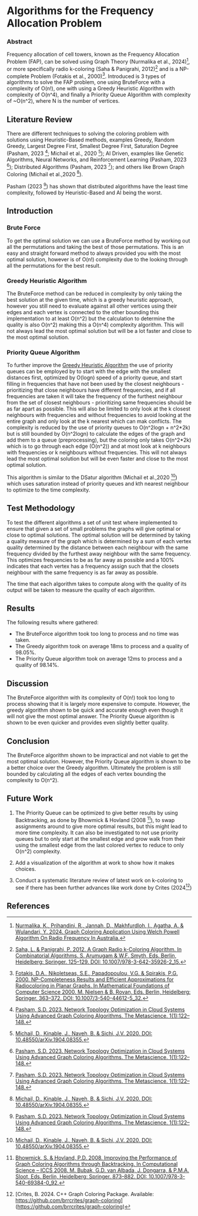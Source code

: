 # Algorithms for the Frequency Allocation Problem
### Abstract
Frequency allocation of cell towers, known as the Frequency Allocation Problem (FAP),
can be solved using Graph Theory (Nurmalika et al., 2024)[^1], or more specifically radio k-coloring 
(Saha & Panigrahi, 2012)[^2] and is a NP-complete Problem (Fotakis et al., 2000)[^3]. Introduced is 3 types of 
algorithms to solve the FAP problem, one using BruteForce with a complexity of O(n!), 
one with using a Greedy Heuristic Algorithm with complexity of O(n^4), and finally a 
Priority Queue Algorithm with complexity of ~O(n^2), where N is the number of vertices. 

## Literature Review
There are different techniques to solving the coloring problem with solutions using Heuristic-Based
methods, examples Greedy, Random Greedy, Largest Degree First, Smallest Degree First, Saturation Degree
(Pasham, 2023 [^4]; Michail et al., 2020 [^5]); AI Driven, examples like Genetic Algorithms, Neural Networks,
and Reinforcement Learning (Pasham, 2023 [^4]); Distributed Algorithms (Pasham, 2023 [^4]); 
and others like Brown Graph Coloring (Michail et al.,2020 [^5]).

Pasham (2023 [^4]) has shown that distributed algorithms have the least time complexity, followed by
Heuristic-Based and AI being the worst.

## Introduction
### Brute Force
To get the optimal solution we can use a BruteForce method by working out all the permutations and taking the 
best of those permutations. This is an easy and straight forward method to always provided you with the most 
optimal solution, however is of O(n!) complexity due to the looking through all the permutations for 
the best result.

### Greedy Heuristic Algorithm
The BruteForce method can be reduced in complexity by only taking the best solution at the given time,
which is a greedy heuristic approach, however you still need to evaluate against all other vertices using
their edges and each vertex is connected to the other bounding this implementation to at least O(n^2) but the 
calculation to determine the quality is also O(n^2) making this a O(n^4) complexity algorithm. This will not always
lead the most optimal solution but will be a lot faster and close to the most optimal solution.

### Priority Queue Algorithm
To further improve the [Greedy Heuristic Algorithm](#greedy-heuristic-algorithm) the use of priority queues
can be employed by to start with the edge with the smallest distances first, optimized by O(logn) 
speed of a priority queue, and start filling in frequencies that have not been used by the closest neighbours -
prioritizing that close neighbours have different frequencies, and if all frequencies are taken it will 
take the frequency of the furthest neighbour from the set of closest neighbours - prioritizing same frequencies 
should be as far apart as possible. This will also be limited to only look at the k closest neighbours with 
frequencies and without frequencies to avoid looking at the entire graph and only look at the k nearest which can 
mak conflicts. The complexity is reduced by the use of priority queues to O(n^2logn + n^2\*2k) 
but is still bounded by O(n^2logn) to calculate the edges of the graph and add them 
to a queue (preprocessing), but the coloring only takes O(n^2\*2k) which is to go through 
each edge (O(n^2)) and at most look at k neighbours with frequencies or k neighbours without frequencies. 
This will not always lead the most optimal solution but will be even faster and close to 
the most optimal solution.

This algorithm is similar to the DSatur algorithm (Michail et al.,2020 [^5]) which uses saturation 
instead of priority queues and kth nearest neighbour to optimize to the time complexity.

## Test Methodology
To test the different algorithms a set of unit test where implemented to ensure that given a set of small 
problems the graphs will give optimal or close to optimal solutions. The optimal solution will be determined
by taking a quality measure of the graph which is determined by a sum of each vertex quality determined 
by the distance between each neighbour with the same frequency divided by the furthest away neighbour with 
the same frequency. This optimizes frequencies to be as far away as possible and a 100% indicates that
each vertex has a frequency assign such that the closets neighbour with the same frequency is as far away as possible.

The time that each algorithm takes to compute along with the quality of its output will be taken to measure
the quality of each algorithm.

## Results
The following results where gathered:
- The BruteForce algorithm took too long to process and no time was taken.
- The Greedy algorithm took on average 18ms to process and a quality of 98.05%.
- The Priority Queue algorithm took on average 12ms to process and a quality of 98.14%.

## Discussion
The BruteForce algorithm with its complexity of O(n!) took too long to process showing that it is largely more
expensive to compute. However, the greedy algorithm shown to be quick and accurate enough even though
it will not give the most optimal answer. The Priority Queue algorithm is shown to be even quicker and 
provides even slightly better quality.

## Conclusion
The BruteForce algorithm shown to be impractical and not viable to get the most optimal solution. However,
the Priority Queue algorithm is shown to be a better choice over the Greedy algorithm. Ultimately the 
problem is still bounded by calculating all the edges of each vertex bounding the complexity to O(n^2).

## Future Work
1. The Priority Queue can be optimized to give better results by using Backtracking, as done by Bhowmick & Hovland (2008
[^6]), to swap assignments around to give more optimal results, but this might lead to more time complexity. 
It can also be investigated to not use priority queues but to only start at the smallest edge and grow walk from 
their using the smallest edge from the last colored vertex to reduce to only O(n^2) complexity.

2. Add a visualization of the algorithm at work to show how it makes choices.
3. Conduct a systematic literature review of latest work on k-coloring to see if there has been further 
   advances like work done by Crites (2024[^7])


## References
[^1]: [Nurmalika, K., Prihandini, R., Jannah, D., Makhfurdloh, I., Agatha, A. & Wulandari, Y. 2024. Graph Coloring 
Application Using Welch Powell Algorithm On Radio Frequency In Australia.](https://www.researchgate.net/publication/381511913_Graph_Coloring_Application_Using_Welch_Powell_Algorithm_On_Radio_Frequency_In_Australia)

[^2]: [Saha, L. & Panigrahi, P. 2012. A Graph Radio k-Coloring Algorithm. In Combinatorial Algorithms. S. Arumugam & 
W.F. Smyth, Eds. Berlin, Heidelberg: Springer. 125–129. DOI: 10.1007/978-3-642-35926-2_15.](https://link.springer.com/chapter/10.1007/978-3-642-35926-2_15)

[^3]: [Fotakis, D.A., Nikoletseas, S.E., Papadopoulou, V.G. & Spirakis, P.G. 2000. NP-Completeness Results and 
Efficient Approximations for Radiocoloring in Planar Graphs. In Mathematical Foundations of Computer Science 2000. M.
Nielsen & B. Rovan, Eds. Berlin, Heidelberg: Springer. 363–372. DOI: 10.1007/3-540-44612-5_32.](https://link.springer.com/chapter/10.1007/3-540-44612-5_32)

[^4]: [Pasham, S.D. 2023. Network Topology Optimization in Cloud Systems Using Advanced Graph Coloring Algorithms. 
The Metascience. 1(1):122–148.](https://yuktabpublisher.com/index.php/TMS/article/view/127)

[^5]: [Michail, D., Kinable, J., Naveh, B. & Sichi, J.V. 2020. DOI: 10.48550/arXiv.1904.08355.](http://arxiv.org/abs/1904.08355)

[^6]: [Bhowmick, S. & Hovland, P.D. 2008. Improving the Performance of Graph Coloring Algorithms through Backtracking. 
In Computational Science – ICCS 2008. M. Bubak, G.D. van Albada, J. Dongarra, & P.M.A. Sloot, Eds. Berlin, Heidelberg: Springer. 873–882. DOI: 10.1007/978-3-540-69384-0_92.](https://link.springer.com/chapter/10.1007/978-3-540-69384-0_92)

[^7]: [Crites, B. 2024. C++ Graph Coloring Package. Available: https://github.com/brrcrites/graph-coloring]
(https://github.com/brrcrites/graph-coloring)